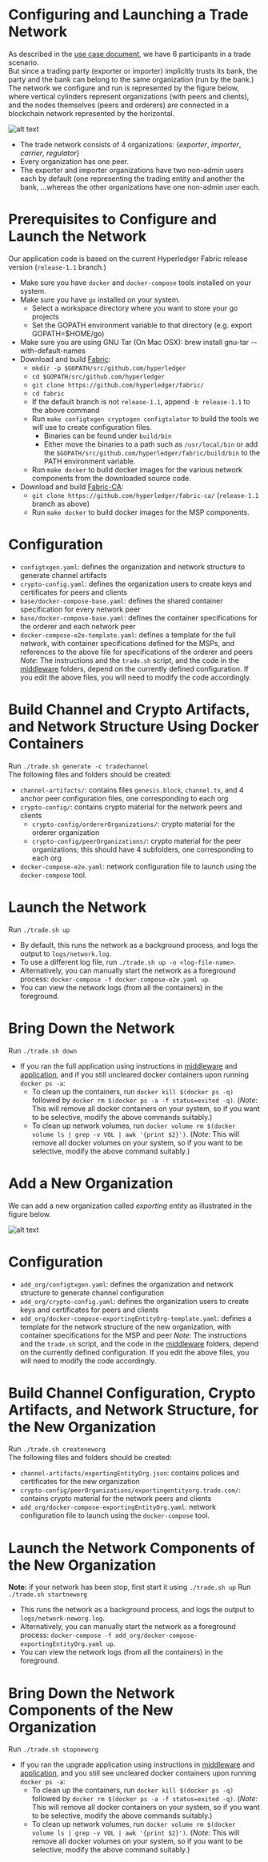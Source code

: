 # Configuring and Launching a Trade Network
As described in the [use case document](../docs/Use-Case-Description.docx), we have 6 participants in a trade scenario.   
But since a trading party (exporter or importer) implicitly trusts its bank, the party and the bank can belong to the same organization (run by the bank.)   
The network we configure and run is represented by the figure below, where vertical cylinders represent organizations (with peers and clients), and 
the nodes themselves (peers and orderers) are connected in a blockchain network represented by the horizontal.

![alt text](../docs/Initial-Network.png)

- The trade network consists of 4 organizations: {_exporter_, _importer_, _carrier_, _regulator_}
- Every organization has one peer.
- The exporter and importer organizations have two non-admin users each by default (one representing the trading entity and another the bank, 
...whereas the other organizations have one non-admin user each.

# Prerequisites to Configure and Launch the Network
Our application code is based on the current Hyperledger Fabric release version (`release-1.1` branch.)
- Make sure you have `docker` and `docker-compose` tools installed on your system.
- Make sure you have `go` installed on your system.
  * Select a workspace directory where you want to store your go projects
  * Set the GOPATH environment variable to that directory
    (e.g. export GOPATH=$HOME/go)
- Make sure you are using GNU Tar (On Mac OSX):
  brew install gnu-tar --with-default-names
- Download and build [Fabric](https://github.com/hyperledger/fabric/):
  * `mkdir -p $GOPATH/src/github.com/hyperledger`
  * `cd $GOPATH/src/github.com/hyperledger`
  * `git clone https://github.com/hyperledger/fabric/`
  * `cd fabric`
  * If the default branch is not `release-1.1`, append `-b release-1.1` to the above command
  * Run `make configtxgen cryptogen configtxlator` to build the tools we will use to create configuration files.
    * Binaries can be found under `build/bin`
    * Either move the binaries to a path such as `/usr/local/bin` or add the `$GOPATH/src/github.com/hyperledger/fabric/build/bin` to the PATH environment variable.
  * Run `make docker` to build docker images for the various network components from the downloaded source code.
- Download and build [Fabric-CA](https://github.com/hyperledger/fabric-ca/):
  * `git clone https://github.com/hyperledger/fabric-ca/` (`release-1.1` branch as above)
  * Run `make docker` to build docker images for the MSP components.

# Configuration
- `configtxgen.yaml`: defines the organization and network structure to generate channel artifacts
- `crypto-config.yaml`: defines the organization users to create keys and certificates for peers and clients
- `base/docker-compose-base.yaml`: defines the shared container specification for every network peer
- `base/docker-compose-base.yaml`: defines the container specifications for the orderer and each network peer
- `docker-compose-e2e-template.yaml`: defines a template for the full network, with container specifications defined for the MSPs, and references to the above file for specifications of the orderer and peers
_Note_: The instructions and the `trade.sh` script, and the code in the [middleware](../middleware/) folders, depend on the currently defined configuration. If you edit the above files, you will need to modify the code accordingly.

# Build Channel and Crypto Artifacts, and Network Structure Using Docker Containers
Run `./trade.sh generate -c tradechannel`   
The following files and folders should be created:
- `channel-artifacts/`: contains files `genesis.block`, `channel.tx`, and 4 anchor peer configuration files, one corresponding to each org
- `crypto-config/`: contains crypto material for the network peers and clients
  * `crypto-config/ordererOrganizations/`: crypto material for the orderer organization
  * `crypto-config/peerOrganizations/`: crypto material for the peer organizations; this should have 4 subfolders, one corresponding to each org
- `docker-compose-e2e.yaml`: network configuration file to launch using the `docker-compose` tool.

# Launch the Network
Run `./trade.sh up`
- By default, this runs the network as a background process, and logs the output to `logs/network.log`.
- To use a different log file, run `./trade.sh up -o <log-file-name>`.
- Alternatively, you can manually start the network as a foreground process: `docker-compose -f docker-compose-e2e.yaml up`.
- You can view the network logs (from all the containers) in the foreground.

# Bring Down the Network
Run `./trade.sh down`
- If you ran the full application using instructions in [middleware](../middleware/) and [application](../application/), and if you still uncleared docker containers upon running `docker ps -a`:
  * To clean up the containers, run `docker kill $(docker ps -q)` followed by `docker rm $(docker ps -a -f status=exited -q)`.
    (*Note*: This will remove all docker containers on your system, so if you want to be selective, modify the above commands suitably.)
  * To clean up network volumes, run `docker volume rm $(docker volume ls | grep -v VOL | awk '{print $2}')`.
    (*Note*: This will remove all docker volumes on your system, so if you want to be selective, modify the above command suitably.)


# Add a New Organization
We can add a new organization called _exporting entity_ as illustrated in the figure below.

![alt text](../docs/Augmented-Network.png)

# Configuration
- `add_org/configtxgen.yaml`: defines the organization and network structure to generate channel configuration
- `add_org/crypto-config.yaml`: defines the organization users to create keys and certificates for peers and clients
- `add_org/docker-compose-exportingEntityOrg-template.yaml`: defines a template for the network structure of the new organization, with container specifications for the MSP and peer
_Note_: The instructions and the `trade.sh` script, and the code in the [middleware](../middleware/) folders, depend on the currently defined configuration. If you edit the above files, you will need to modify the code accordingly.

# Build Channel Configuration, Crypto Artifacts, and Network Structure, for the New Organization
Run `./trade.sh createneworg`   
The following files and folders should be created:
- `channel-artifacts/exportingEntityOrg.json`: contains polices and certificates for the new organization
- `crypto-config/peerOrganizations/exportingentityorg.trade.com/`: contains crypto material for the network peers and clients
- `add_org/docker-compose-exportingEntityOrg.yaml`: network configuration file to launch using the `docker-compose` tool.

# Launch the Network Components of the New Organization
**Note:** if your network has been stop, first start it using `./trade.sh up`
Run `./trade.sh startneworg`
- This runs the network as a background process, and logs the output to `logs/network-neworg.log`.
- Alternatively, you can manually start the network as a foreground process: `docker-compose -f add_org/docker-compose-exportingEntityOrg.yaml up`.
- You can view the network logs (from all the containers) in the foreground.

# Bring Down the Network Components of the New Organization
Run `./trade.sh stopneworg`
- If you ran the upgrade application using instructions in [middleware](../middleware/) and [application](../application/), and you still see uncleared docker containers upon running `docker ps -a`:
  * To clean up the containers, run `docker kill $(docker ps -q)` followed by `docker rm $(docker ps -a -f status=exited -q)`.
    (*Note*: This will remove all docker containers on your system, so if you want to be selective, modify the above commands suitably.)
  * To clean up network volumes, run `docker volume rm $(docker volume ls | grep -v VOL | awk '{print $2}')`.
    (*Note*: This will remove all docker volumes on your system, so if you want to be selective, modify the above command suitably.)

